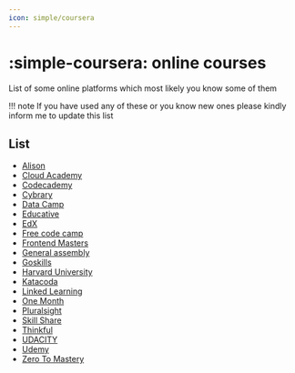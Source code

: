 ```yaml
---
icon: simple/coursera
---
```


# :simple-coursera: online courses

List of some online platforms which most likely you know some of them

!!! note
    If you have used any of these or you know new ones please kindly inform me 
    to update this list

## List

- [Alison](https://alison.com/)
- [Cloud Academy](https://cloudacademy.com/library/)
- [Codecademy](https://www.codecademy.com/)
- [Cybrary](https://www.cybrary.it/)
- [Data Camp](https://www.datacamp.com/)
- [Educative](https://www.educative.io/)
- [EdX](https://www.edx.org/)
- [Free code camp](https://www.freecodecamp.org/learn)
- [Frontend Masters](https://frontendmasters.com/)
- [General assembly](https://generalassemb.ly/why-ga-is-worth-it)
- [Goskills](https://www.goskills.com/)
- [Harvard University](https://online-learning.harvard.edu/)
- [Katacoda](https://www.katacoda.com/)
- [Linked Learning](https://www.linkedin.com/learning)
- [One Month](https://onemonth.com/)
- [Pluralsight](https://www.pluralsight.com/)
- [Skill Share](https://www.skillshare.com/)
- [Thinkful](https://www.thinkful.com/)
- [UDACITY](https://www.udacity.com/)
- [Udemy](https://www.udemy.com/)
- [Zero To Mastery](https://zerotomastery.io/)

